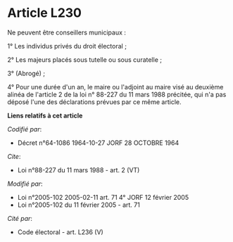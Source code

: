 # Article L230

Ne peuvent être conseillers municipaux : 

1° Les individus privés du droit électoral ; 

2° Les majeurs placés sous tutelle ou sous curatelle ; 

3° (Abrogé) ; 

4° Pour une durée d'un an, le maire ou l'adjoint au maire visé au deuxième alinéa de l'article 2 de la loi n° 88-227 du 11
mars 1988 précitée, qui n'a pas déposé l'une des déclarations prévues par ce même article.

**Liens relatifs à cet article**

_Codifié par_:

  - Décret n°64-1086 1964-10-27 JORF 28 OCTOBRE 1964

_Cite_:

  - Loi n°88-227 du 11 mars 1988 - art. 2 (VT)

_Modifié par_:

  - Loi n°2005-102 2005-02-11 art. 71 4° JORF 12 février 2005
  - Loi n°2005-102 du 11 février 2005 - art. 71

_Cité par_:

  - Code électoral - art. L236 (V)
